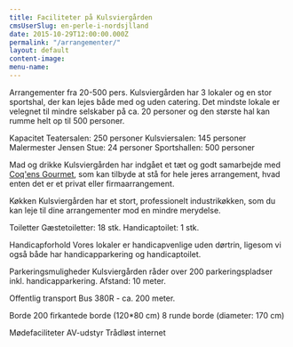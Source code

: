 ```yaml
---
title: Faciliteter på Kulsviergården
cmsUserSlug: en-perle-i-nordsjlland
date: 2015-10-29T12:00:00.000Z
permalink: "/arrangementer/"
layout: default
content-image:
menu-name:
---
```


Arrangementer fra 20-500 pers.
Kulsviergården har 3 lokaler og en stor sportshal, der kan lejes både med og uden catering. Det mindste lokale er velegnet til mindre selskaber på ca. 20 personer og den største hal kan rumme helt op til 500 personer.

Kapacitet
Teatersalen: 250 personer
Kulsviersalen: 145 personer
Malermester Jensen Stue: 24 personer
Sportshallen: 500 personer

Mad og drikke 
Kulsviergården har indgået et tæt og godt samarbejde med     [Coq'ens Gourmet][gourmet], som kan tilbyde at stå for hele jeres arrangement, 
hvad enten det er et privat eller firmaarrangement.

Køkken
Kulsviergården har et stort, professionelt industrikøkken, som du kan leje til dine arrangementer mod en mindre merydelse.

Toiletter
Gæstetoiletter: 18 stk.
Handicaptoilet: 1 stk.

Handicapforhold
Vores lokaler er handicapvenlige uden dørtrin, ligesom vi også både har handicapparkering og handicaptoilet. 

Parkeringsmuligheder
Kulsviergården råder over 200 parkeringspladser inkl. handicapparkering. Afstand: 10 meter.

Offentlig transport
Bus 380R - ca. 200 meter.

Borde
200 firkantede borde (120*80 cm)
8 runde borde (diameter: 170 cm)

Mødefaciliteter
AV-udstyr
Trådløst internet

[gourmet]: http://www.kokkensmad.dk
